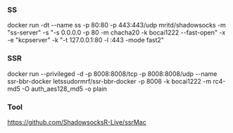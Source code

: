 ### SS
docker run -dt --name ss -p 80:80 -p 443:443/udp mritd/shadowsocks -m "ss-server" -s "-s 0.0.0.0 -p 80 -m chacha20 -k bocai1222 --fast-open" -x -e "kcpserver" -k "-t 127.0.0.1:80 -l :443 -mode fast2"
### SSR
docker run --privileged -d -p 8008:8008/tcp -p 8008:8008/udp --name ssr-bbr-docker letssudormrf/ssr-bbr-docker -p 8008 -k bocai1222 -m rc4-md5 -O auth_aes128_md5 -o plain

### Tool
https://github.com/ShadowsocksR-Live/ssrMac
